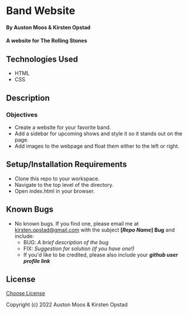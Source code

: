 # Band Website

#### By Auston Moos & Kirsten Opstad

#### A website for The Rolling Stones

## Technologies Used

* HTML 
* CSS 

## Description

### Objectives 
* Create a website for your favorite band.
* Add a sidebar for upcoming shows and style it so it stands out on the page.
* Add images to the webpage and float them either to the left or right.

## Setup/Installation Requirements

* Clone this repo to your workspace.
* Navigate to the top level of the directory.
* Open index.html in your browser.

## Known Bugs

* No known bugs. If you find one, please email me at kirsten.opstad@gmail.com with the subject **[_Repo Name_] Bug** and include:
  * BUG: _A brief description of the bug_
  * FIX: _Suggestion for solution (if you have one!)_
  * If you'd like to be credited, please also include your **_github user profile link_**

## License

[Choose License](https://choosealicense.com/)

Copyright (c) 2022 Auston Moos & Kirsten Opstad